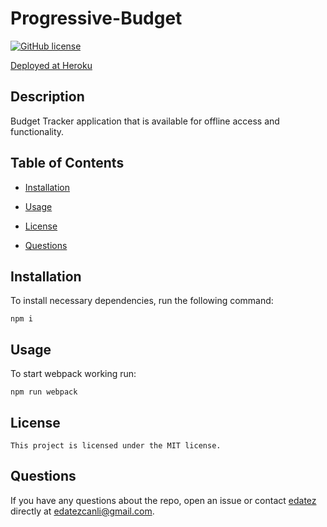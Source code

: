 
# Progressive-Budget
[![GitHub license](https://img.shields.io/badge/license-MIT-blue.svg)](https://github.com/edatez/progressive-budget)

[Deployed at Heroku](https://gentle-cove-07462.herokuapp.com/) 

## Description

Budget Tracker application that is available for offline access and functionality.

## Table of Contents 

* [Installation](#installation)

* [Usage](#usage)

* [License](#license)

* [Questions](#questions)

## Installation

To install necessary dependencies, run the following command:

```
npm i
```

## Usage

To start webpack working run: 


```
npm run webpack 
```

## License

    This project is licensed under the MIT license.
  
## Questions

If you have any questions about the repo, open an issue or contact [edatez](https://github.com/edatez/Progressive-Budget) directly at edatezcanli@gmail.com.
